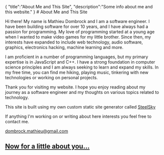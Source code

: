 <steelsky>
{
  "title":"About Me and This Site",
  "description":"Some info about me and this website."
}
</steelsky>
# About Me and This Site

Hi there! My name is Mathieu Dombrock and I am a software engineer. I have been building software for over 10 years, and I have always had a passion for programming. My love of programming started at a young age when I wanted to make video games for my little brother. Since then, my interests have expanded to include web technology, audio software, graphics, electronics hacking, machine learning and more.

I am proficient in a number of programming languages, but my primary expertise is in JavaScript and C++. I have a strong foundation in computer science principles and I am always seeking to learn and expand my skills. In my free time, you can find me hiking, playing music, tinkering with new technologies or working on personal projects.

Thank you for visiting my website. I hope you enjoy reading about my journey as a software engineer and my thoughts on various topics related to technology.

This site is built using my own custom static site generator called [SteelSky](https://github.com/matdombrock/SteelSky)

If anything I'm working on or writing about here interests you feel free to contact me. 

[dombrock.mathieu@gmail.com](mailto:dombrock.mathieu@gmail.com)

## [Now for a little about you...](/about-you.html)